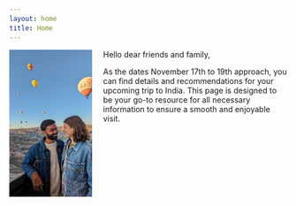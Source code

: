```yaml
---
layout: home
title: Home
---
```

<img src="img/PXL_20230913_035201957.jpg" alt="Imke and Parichay" align="left" width="150" style="margin-right: 20px"/>

Hello dear friends and family,

As the dates November 17th to 19th approach, you can find details and recommendations for your upcoming trip to India. This page is designed to be your go-to resource for all necessary information to ensure a smooth and enjoyable visit.


